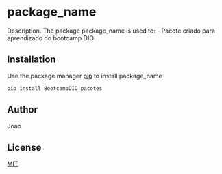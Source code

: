 # package_name

Description. 
The package package_name is used to:
	- Pacote criado para aprendizado do bootcamp DIO

## Installation

Use the package manager [pip](https://pip.pypa.io/en/stable/) to install package_name

```bash
pip install BootcampDIO_pacotes
```

## Author
Joao

## License
[MIT](https://choosealicense.com/licenses/mit/)